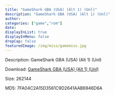 ```yaml
---
title: "GameShark GBA (USA) (Alt 1) (Unl)"
description: "GameShark GBA (USA) (Alt 1) (Unl)"
author: 
categories: ["game","rom"]
date: 
displayInList: true
displayInMenu: false
dropCap: false
featuredImage: /img/miss/gamemiss.jpg
---
```


Description: GameShark GBA (USA) (Alt 1) (Unl)

Download: <a style="text-decoration:underline;" href="https://mega.nz/#!aOYSwA5C!u3PHH8uTpbXrf7Ty-RbPlUAnQHwBEx9KFTLfJO9zY-I" target = "_blank" rel = "nofollow" > GameShark GBA (USA) (Alt 1) (Unl)</a>

Size: 262144

MD5: 7FA04C2A15D3561C9D2641AAB6946D6A

